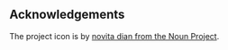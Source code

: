 ## Acknowledgements

The project icon is by [novita dian from the Noun Project](docs/icon/README.md).